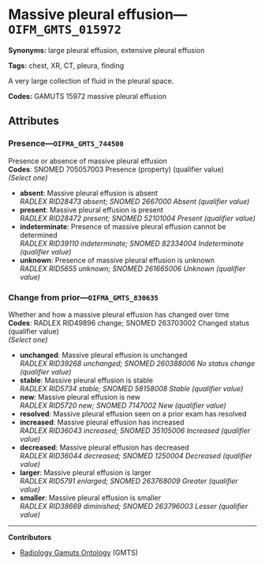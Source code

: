 # Massive pleural effusion—`OIFM_GMTS_015972`

**Synonyms:** large pleural effusion, extensive pleural effusion

**Tags:** chest, XR, CT, pleura, finding

A very large collection of fluid in the pleural space.

**Codes:** GAMUTS 15972 massive pleural effusion

## Attributes

### Presence—`OIFMA_GMTS_744500`

Presence or absence of massive pleural effusion  
**Codes**: SNOMED 705057003 Presence (property) (qualifier value)  
*(Select one)*

- **absent**: Massive pleural effusion is absent  
_RADLEX RID28473 absent; SNOMED 2667000 Absent (qualifier value)_
- **present**: Massive pleural effusion is present  
_RADLEX RID28472 present; SNOMED 52101004 Present (qualifier value)_
- **indeterminate**: Presence of massive pleural effusion cannot be determined  
_RADLEX RID39110 indeterminate; SNOMED 82334004 Indeterminate (qualifier value)_
- **unknown**: Presence of massive pleural effusion is unknown  
_RADLEX RID5655 unknown; SNOMED 261665006 Unknown (qualifier value)_

### Change from prior—`OIFMA_GMTS_830635`

Whether and how a massive pleural effusion has changed over time  
**Codes**: RADLEX RID49896 change; SNOMED 263703002 Changed status (qualifier value)  
*(Select one)*

- **unchanged**: Massive pleural effusion is unchanged  
_RADLEX RID39268 unchanged; SNOMED 260388006 No status change (qualifier value)_
- **stable**: Massive pleural effusion is stable  
_RADLEX RID5734 stable; SNOMED 58158008 Stable (qualifier value)_
- **new**: Massive pleural effusion is new  
_RADLEX RID5720 new; SNOMED 7147002 New (qualifier value)_
- **resolved**: Massive pleural effusion seen on a prior exam has resolved  
- **increased**: Massive pleural effusion has increased  
_RADLEX RID36043 increased; SNOMED 35105006 Increased (qualifier value)_
- **decreased**: Massive pleural effusion has decreased  
_RADLEX RID36044 decreased; SNOMED 1250004 Decreased (qualifier value)_
- **larger**: Massive pleural effusion is larger  
_RADLEX RID5791 enlarged; SNOMED 263768009 Greater (qualifier value)_
- **smaller**: Massive pleural effusion is smaller  
_RADLEX RID38669 diminished; SNOMED 263796003 Lesser (qualifier value)_

---

**Contributors**

- [Radiology Gamuts Ontology](https://gamuts.net/) (GMTS)